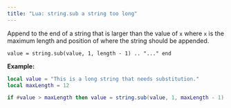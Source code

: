 ```yaml
---
title: "Lua: string.sub a string too long"
---
```


Append to the end of a string that is larger than the value of `x` where `x` is the maximum length and position of where the string should be appended.

`value = string.sub(value, 1, length - 1) .. "..." end`

**Example:**
```lua
local value = "This is a long string that needs substitution."
local maxLength = 12

if #value > maxLength then value = string.sub(value, 1, maxLength - 1) .. "..." end end
```